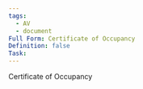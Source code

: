 ```yaml
---
tags:
  - AV
  - document
Full Form: Certificate of Occupancy
Definition: false
Task:
---
```

Certificate of Occupancy